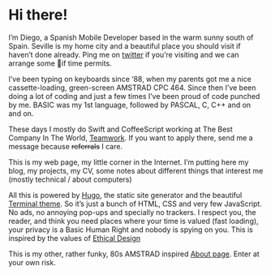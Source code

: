 # Hi there! 

I’m Diego, a Spanish Mobile Developer based in the warm sunny south of Spain. Seville is my home city and a beautiful place you should visit if haven’t done already. Ping me on [twitter](https://www.twitter.com/dfreniche) if you’re visiting and we can arrange some 🍻if time permits.

I’ve been typing on keyboards since ‘88, when my parents got me a nice cassette-loading, green-screen AMSTRAD CPC 464. Since then I’ve been doing a lot of coding and just a few times I’ve been proud of code punched by me. BASIC was my 1st language, followed by PASCAL, C, C++ and on and on.

These days I mostly do Swift and CoffeeScript working at The Best Company In The World, [Teamwork](https://www.teamwork.com). If you want to apply there, send me a message because ~~referrals~~ I care. 

This is my web page, my little corner in the Internet. I’m putting here my blog, my projects, my CV, some notes about different things that interest me (mostly technical / about computers)

All this is powered by [Hugo](https://gohugo.io/), the static site generator and the beautiful [Terminal theme](https://github.com/panr/hugo-theme-terminal). So it’s just a bunch of HTML, CSS and very few JavaScript. No ads, no annoying pop-ups and specially no trackers. I respect you, the reader, and think you need places where your time is valued (fast loading), your privacy is a Basic Human Right and nobody is spying on you. This is inspired by the values of [Ethical Design](https://2017.ind.ie/ethical-design/)

This is my other, rather funky, 80s AMSTRAD inspired [About page](/old-about/). Enter at your own risk.
